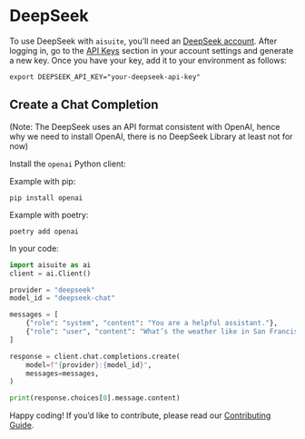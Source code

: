 # DeepSeek

To use DeepSeek with `aisuite`, you’ll need an [DeepSeek account](https://platform.deepseek.com). After logging in, go to the [API Keys](https://platform.deepseek.com/api_keys) section in your account settings and generate a new key. Once you have your key, add it to your environment as follows:

```shell
export DEEPSEEK_API_KEY="your-deepseek-api-key"
```

## Create a Chat Completion

(Note: The DeepSeek uses an API format consistent with OpenAI, hence why we need to install OpenAI, there is no DeepSeek Library at least not for now)

Install the `openai` Python client:

Example with pip:
```shell
pip install openai
```

Example with poetry:
```shell
poetry add openai
```

In your code:
```python
import aisuite as ai
client = ai.Client()

provider = "deepseek"
model_id = "deepseek-chat"

messages = [
    {"role": "system", "content": "You are a helpful assistant."},
    {"role": "user", "content": "What’s the weather like in San Francisco?"},
]

response = client.chat.completions.create(
    model=f"{provider}:{model_id}",
    messages=messages,
)

print(response.choices[0].message.content)
```

Happy coding! If you’d like to contribute, please read our [Contributing Guide](../CONTRIBUTING.md).
